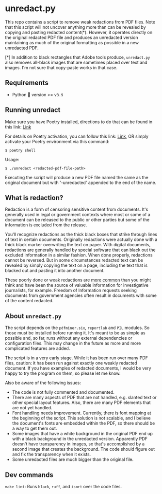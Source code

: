 # unredact.py

This repo contains a script to remove weak redactions from PDF files. Note that
this script will not uncover anything more than can be revealed by copying and
pasting redacted content(\*). However, it operates directly on the original
redacted PDF file and produces an unredacted version maintaining as much of the
original formatting as possible in a new unredacted PDF.

[\*] In addition to black rectangles that Adobe tools produce, `unredact.py`
also removes all-black images that are sometimes placed over text and images.
I'm not sure that copy-paste works in that case.


## Requirements
- Python 🐍 version >= v`3.9`

## Running unredact

Make sure you have Poetry installed, directions to do that can be found in this link: [Link](https://python-poetry.org/docs/basic-usage/#activating-the-virtual-environment)

For details on Poetry activation, you can follow this link: [Link](https://python-poetry.org/docs/basic-usage/#activating-the-virtual-environment), OR simply activate your Poetry environment via this command:
```shell
$ poetry shell
```

Usage:
```shell
$ ./unredact <redacted-pdf-file-path>
```

Executing the script will produce a new PDF file named the same as the original
document but with '-unredacted' appended to the end of the name.

## What is redaction?
Redaction is a form of censoring sensitive content from documents. It's
generally used in legal or government contexts where most or some of a document
can be released to the public or other parties but some of the information is
excluded from the release.

You'll recognize redactions as the thick black boxes that strike through lines
of text in certain documents. Originally redactions were actually done with a
thick black marker overwriting the text on paper. With digital documents,
redactions are generally handled by special software that can black out the
excluded information in a similar fashion. When done properly, redactions
cannot be reversed. But in some circumstances redacted text can be revealed by
simply copying the text on a page, including the text that is blacked out and
pasting it into another document.

These poorly done or weak redactions are [more
common](https://www.americanbar.org/groups/judicial/publications/judges_journal/2019/spring/embarrassing-redaction-failures/)
than you might think and have been the source of valuable information for 
investigative journalists, for example. Freedom of Information requests seeking
documents from government agencies often result in documents with some of the 
content redacted.

## About `unredact.py`

The script depends on the `pdfminer.six`, `reportlab` and `PIL` modules. So
those must be installed before running it. It's meant to be as simple as
possible and, so far, runs without any external dependencies or configuration
files. This may change in the future as more and more complicated features are
added.

The script is in a very early stage. While it has been run over many PDF files,
caution: it has been run against exactly one weakly redacted document. If you
have examples of redacted documents, I would be very happy to try the program
on them, so please let me know.

Also be aware of the following issues:

* The code is not fully commented and documented.
* There are many aspects of PDF that are not handled, e.g. slanted text or
other special layout features. Also, there are many PDF elements that
are not yet handled.
* Font handling needs improvement. Currently, there is font mapping at the
beginning of the script. This solution is not scalable, and I believe the
document's fonts are embedded within the PDF, so there should be a way to 
get them out.
* Some images that have a white background in the original PDF end up with a
black background in the unredacted version. Apparently PDF doesn't have
transparency in images, so that's accomplished by a second image that creates
the background. The code should figure out and fix the transparency when it
exists.
* Some unredacted files are much bigger than the original file.


## Dev commands
`make lint`: Runs `black`, `ruff`, and `isort` over the code files.
